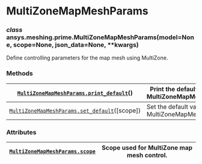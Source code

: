 <!-- vale off -->

# MultiZoneMapMeshParams

### *class* ansys.meshing.prime.MultiZoneMapMeshParams(model=None, scope=None, json_data=None, \*\*kwargs)

Define controlling parameters for the map mesh using MultiZone.

<!-- !! processed by numpydoc !! -->

### Methods

| [`MultiZoneMapMeshParams.print_default`](ansys.meshing.prime.MultiZoneMapMeshParams.print_default.md#ansys.meshing.prime.MultiZoneMapMeshParams.print_default)()   | Print the default values of MultiZoneMapMeshParams.   |
|--------------------------------------------------------------------------------------------------------------------------------------------------------------------|-------------------------------------------------------|
| [`MultiZoneMapMeshParams.set_default`](ansys.meshing.prime.MultiZoneMapMeshParams.set_default.md#ansys.meshing.prime.MultiZoneMapMeshParams.set_default)([scope])  | Set the default values of MultiZoneMapMeshParams.     |

### Attributes

| [`MultiZoneMapMeshParams.scope`](ansys.meshing.prime.MultiZoneMapMeshParams.scope.md#ansys.meshing.prime.MultiZoneMapMeshParams.scope)   | Scope used for MultiZone map mesh control.   |
|------------------------------------------------------------------------------------------------------------------------------------------|----------------------------------------------|
<!-- vale on -->
